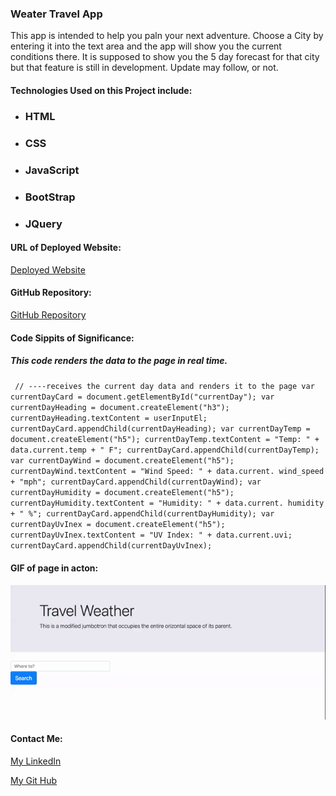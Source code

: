 ### Weater Travel App

This app is intended to help you paln your next adventure. Choose a City by entering it into the text area and the app will show you the current conditions there. It is supposed to show you the 5 day forecast for that city but that feature is still in development. Update may follow, or not.


#### Technologies Used on this Project include:

- ### HTML
- ### CSS
- ### JavaScript
- ### BootStrap
- ### JQuery


#### URL of Deployed Website:

[Deployed Website](https://onlymehere.github.io/weather-travel-app/)

#### GitHub Repository:

[GitHub Repository](https://github.com/OnlyMeHere/weather-travel-app)

#### Code Sippits of Significance:

##### This code renders the data to the page in real time.

` // ----receives the current day data and renders it to the page
 var currentDayCard = document.getElementById("currentDay");
 var currentDayHeading = document.createElement("h3");
 currentDayHeading.textContent = userInputEl;
 currentDayCard.appendChild(currentDayHeading);
 var currentDayTemp = document.createElement("h5");
 currentDayTemp.textContent = "Temp: " + data.current.temp + " F";
 currentDayCard.appendChild(currentDayTemp);
 var currentDayWind = document.createElement("h5");
 currentDayWind.textContent = "Wind Speed: " + data.current.
wind_speed + "mph";
 currentDayCard.appendChild(currentDayWind);
 var currentDayHumidity = document.createElement("h5");
 currentDayHumidity.textContent = "Humidity: " + data.current.
humidity + " %";
 currentDayCard.appendChild(currentDayHumidity);
 var currentDayUvInex = document.createElement("h5");
 currentDayUvInex.textContent = "UV Index: " + data.current.uvi;
 currentDayCard.appendChild(currentDayUvInex);`



#### GIF of page in acton:


![GIF of page in action](./assets/images/Weather%20Travel%20App.gif)


#### Contact Me:

[My LinkedIn](linkedin.com/in/jamesbennett1here)

[My Git Hub](https://github.com/OnlyMeHere)



